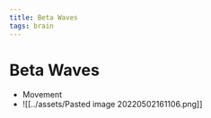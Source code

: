 ```yaml
---
title: Beta Waves
tags: brain
---
```


# Beta Waves
- Movement
- ![[../assets/Pasted image 20220502161106.png]]












































